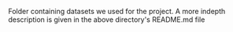 
Folder containing datasets we used for the project. A more indepth description is given in the above
directory's README.md file
